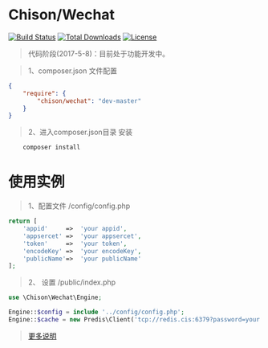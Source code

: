 # Chison/Wechat #
[![Build Status](https://travis-ci.org/laravel/framework.svg)](https://travis-ci.org/chison/wechat)
[![Total Downloads](https://poser.pugx.org/laravel/framework/downloads.svg)](https://packagist.org/packages/chison/wechat)
[![License](https://poser.pugx.org/laravel/framework/license.svg)](https://packagist.org/packages/chison/wechat)

> 代码阶段(2017-5-8)：目前处于功能开发中。

> 1、composer.json 文件配置

```json
{
    "require": {
        "chison/wechat": "dev-master"
    }
}
```
>2、进入composer.json目录 安装
```bash
    composer install
```

# 使用实例 #
> 1、配置文件 /config/config.php

```php
return [
    'appid'     =>  'your appid',
    'appsercet' =>  'your appsercet',
    'token'     =>  'your token',
    'encodeKey' =>  'your encodeKey',
    'publicName'=>  'your publicName'
];
```
> 2、 设置 /public/index.php
```php
use \Chison\Wechat\Engine;

Engine::$config = include '../config/config.php';
Engine::$cache = new Predis\Client('tcp://redis.cis:6379?password=your password');
```

> [更多说明](https://github.com/Chison/Wechat/wiki)
